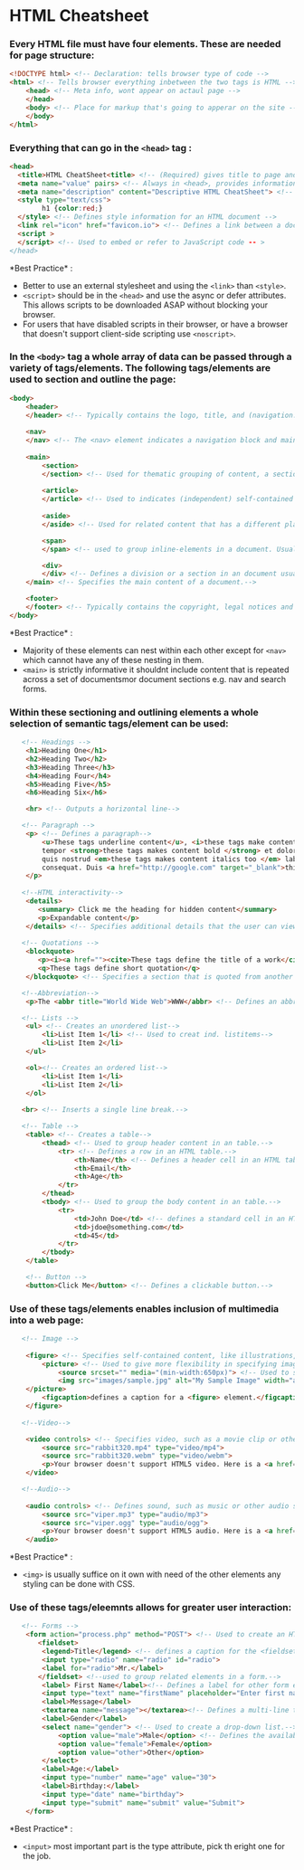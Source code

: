 # HTML Cheatsheet

### Every HTML file must have four elements. These are needed for page structure:
```html
<!DOCTYPE html> <!-- Declaration: tells browser type of code -->
<html> <!-- Tells browser everything inbetween the two tags is HTML -->
	<head> <!-- Meta info, wont appear on actaul page -->
	</head>
	<body> <!-- Place for markup that's going to apperar on the site -->
	</body>
</html>
```
### Everything that can go in the `<head>` tag :
```html
<head>
  <title>HTML CheatSheet<title> <!-- (Required) gives title to page and appears in tab -->
  <meta name="value" pairs> <!-- Always in <head>, provides information about the data -->
  <meta name="description" content="Descriptive HTML CheatSheet"> <!-- The content attribute MUST be defined if the name is defined -->
  <style type="text/css">
		h1 {color:red;}
  </style> <!-- Defines style information for an HTML document -->
  <link rel="icon" href="favicon.io"> <!-- Defines a link between a document and an external resource. -->
  <script > 
  </script> <!-- Used to embed or refer to JavaScript code -- >
</head>
```
\*Best Practice* :
* Better to use an external stylesheet and using the `<link>` than `<style>`.
* `<script>` should be in the `<head>` and use the async or defer attributes. This allows scripts to be downloaded ASAP without blocking your browser.
* For users that have disabled scripts in their browser, or have a browser that doesn't support client-side scripting use `<noscript>`.

### In the `<body>` tag a whole array of data can be passed through a variety of tags/elements. The following tags/elements are used to section and outline the page:
``` html 
<body>
    <header>
    </header> <!-- Typically contains the logo, title, and (navigation.)-->
    
    <nav>
    </nav> <!-- The <nav> element indicates a navigation block and mainly used for major navigational menus.-->
    
    <main>
        <section>
        </section> <!-- Used for thematic grouping of content, a section of the page.-->
        
        <article>
        </article> <!-- Used to indicates (independent) self-contained content.-->
        
        <aside>
        </aside> <!-- Used for related content that has a different placement than the main content. It is often used for call-outs, blockquotes, sidebars and definitions.-->

        <span>
        </span> <!-- used to group inline-elements in a document. Usually used for CSS hooks(non-semantic wrapper)-->

        <div>
        </div> <!-- Defines a division or a section in an document usually for CSS hooks (non-semantic wrapper)-->
    </main> <!-- Specifies the main content of a document.-->

    <footer>
    </footer> <!-- Typically contains the copyright, legal notices and sometimes some links-->
</body>
```
\*Best Practice* :
* Majority of these elements can nest within each other except for `<nav>` which cannot have any of these nesting in them.
* `<main>` is strictly informative it shouldnt include content that is repeated across a set of documentsmor document sections e.g. nav and search forms. 

### Within these sectioning and outlining elements a whole selection of semantic tags/element can be used: 
```html
   <!-- Headings -->
    <h1>Heading One</h1>
    <h2>Heading Two</h2>
    <h3>Heading Three</h3>
    <h4>Heading Four</h4>
    <h5>Heading Five</h5>
    <h6>Heading Six</h6>

    <hr> <!-- Outputs a horizontal line-->

   <!-- Paragraph -->
    <p> <!-- Defines a paragraph-->
        <u>These tags underline content</u>, <i>these tags make content italics</i>, sed do eiusmod
        tempor <strong>these tags makes content bold </strong> et dolore magna aliqua. <b>these tags make content bold too</b>,
        quis nostrud <em>these tags makes content italics too </em> laboris nisi ut aliquip ex ea commodo
        consequat. Duis <a href="http://google.com" target="_blank">this tag makes content become a link must include attributes and values</a> aute irure. <b>The following tags make format content so it's defined in human readable terms</b> Christmas is the 		<time>25<sup><!--Superscript-->th</sup> December</time>
    </p>
  
   <!--HTML interactivity-->
    <details>
       <summary> Click me the heading for hidden content</summary>
       <p>Expandable content</p>
    </details> <!-- Specifies additional details that the user can view or hide on demand-->
    
   <!-- Quotations -->
    <blockquote>
       <p><i><a href=""><cite>These tags define the title of a work</cite></a> says:</i></p>
       <q>These tags define short quotation</q>
    </blockquote> <!-- Specifies a section that is quoted from another source.-->

   <!--Abbreviation-->
    <p>The <abbr title="World Wide Web">WWW</abbr> <!-- Defines an abbreviation or an acronym--> is awesome</p>

   <!-- Lists -->
    <ul> <!-- Creates an unordered list-->
        <li>List Item 1</li> <!-- Used to creat ind. listitems-->
        <li>List Item 2</li>
    </ul>

    <ol><!-- Creates an ordered list-->
        <li>List Item 1</li>
        <li>List Item 2</li>
    </ol>
   
   <br> <!-- Inserts a single line break.-->

   <!-- Table -->
    <table> <!-- Creates a table-->
        <thead> <!-- Used to group header content in an table.-->
            <tr> <!-- Defines a row in an HTML table.-->
                <th>Name</th> <!-- Defines a header cell in an HTML table.-->
                <th>Email</th>
                <th>Age</th>
            </tr>
        </thead>
        <tbody> <!-- Used to group the body content in an table.-->
            <tr>
                <td>John Doe</td> <!-- defines a standard cell in an HTML table-->
                <td>jdoe@something.com</td>
                <td>45</td>
            </tr>
        </tbody>
    </table>

    <!-- Button -->
    <button>Click Me</button> <!-- Defines a clickable button.-->
```

### Use of these tags/elements enables inclusion of multimedia into a web page:
```html
   <!-- Image -->
    
    <figure> <!-- Specifies self-contained content, like illustrations, diagrams, photos, code listings, etc.-->
        <picture> <!-- Used to give more flexibility in specifying image resources.-->
            <source srcset="" media="(min-width:650px)"> <!-- Used to specify multiple media resources for media elements-->
            <img src="images/sample.jpg" alt="My Sample Image" width="auto"> <!-- Defines an image in an HTML page.-->
	</picture>
 	    <figcaption>defines a caption for a <figure> element.</figcaption>
 	</figure>
    
   <!--Video-->

    <video controls> <!-- Specifies video, such as a movie clip or other video streams.-->
        <source src="rabbit320.mp4" type="video/mp4">
        <source src="rabbit320.webm" type="video/webm">
        <p>Your browser doesn't support HTML5 video. Here is a <a href="rabbit320.mp4">link to the video</a> instead.</p>
    </video>

   <!--Audio-->
   
    <audio controls> <!-- Defines sound, such as music or other audio streams.-->
        <source src="viper.mp3" type="audio/mp3">
        <source src="viper.ogg" type="audio/ogg">
        <p>Your browser doesn't support HTML5 audio. Here is a <a href="viper.mp3">link to the audio</a> instead.</p>
    </audio>
```
\*Best Practice* :
* `<img>` is usually suffice on it own with need of the other elements any styling can be done with CSS. 

### Use of these tags/eleemnts allows for greater user interaction:
```html 
   <!-- Forms -->
    <form action="process.php" method="POST"> <!-- Used to create an HTML form for user input. -->
       <fieldset> 
        <legend>Title</legend> <!-- defines a caption for the <fieldset> element.-->
        <input type="radio" name="radio" id="radio">
        <label for="radio">Mr.</label>
       </fieldset> <!--used to group related elements in a form.-->
        <label> First Name</label><!-- Defines a label for other form elements-->
        <input type="text" name="firstName" placeholder="Enter first name"> <!-- Specifies an input field where the user can enter data.-->
        <label>Message</label>
        <textarea name="message"></textarea><!-- Defines a multi-line text input control.-->
        <label>Gender</label>
        <select name="gender"> <!-- Used to create a drop-down list.-->
            <option value="male">Male</option> <!-- Defines the available options in the list.-->
            <option value="female">Female</option>
            <option value="other">Other</option>
        </select>
        <label>Age:</label>
        <input type="number" name="age" value="30">
        <label>Birthday:</label>
        <input type="date" name="birthday">
        <input type="submit" name="submit" value="Submit">
    </form>
 ```
\*Best Practice* :
* `<input>` most important part is the type attribute, pick th eright one for the job.


